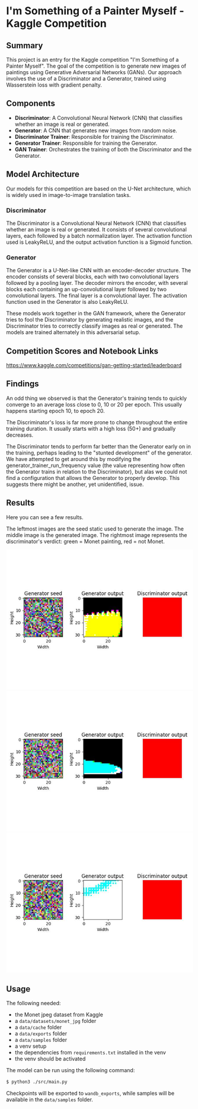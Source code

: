# I'm Something of a Painter Myself - Kaggle Competition

## Summary
This project is an entry for the Kaggle competition "I'm Something of a Painter Myself". The goal of the competition is to generate new images of paintings using Generative Adversarial Networks (GANs). Our approach involves the use of a Discriminator and a Generator, trained using Wasserstein loss with gradient penalty.

## Components
- **Discriminator**: A Convolutional Neural Network (CNN) that classifies whether an image is real or generated.
- **Generator**: A CNN that generates new images from random noise.
- **Discriminator Trainer**: Responsible for training the Discriminator.
- **Generator Trainer**: Responsible for training the Generator.
- **GAN Trainer**: Orchestrates the training of both the Discriminator and the Generator.

## Model Architecture

Our models for this competition are based on the U-Net architecture, which is widely used in image-to-image translation tasks.

### Discriminator
The Discriminator is a Convolutional Neural Network (CNN) that classifies whether an image is real or generated. It consists of several convolutional layers, each followed by a batch normalization layer. The activation function used is LeakyReLU, and the output activation function is a Sigmoid function.

### Generator
The Generator is a U-Net-like CNN with an encoder-decoder structure. The encoder consists of several blocks, each with two convolutional layers followed by a pooling layer. The decoder mirrors the encoder, with several blocks each containing an up-convolutional layer followed by two convolutional layers. The final layer is a convolutional layer. The activation function used in the Generator is also LeakyReLU.

These models work together in the GAN framework, where the Generator tries to fool the Discriminator by generating realistic images, and the Discriminator tries to correctly classify images as real or generated. The models are trained alternately in this adversarial setup.

## Competition Scores and Notebook Links
https://www.kaggle.com/competitions/gan-getting-started/leaderboard

## Findings
An odd thing we observed is that the Generator's training tends to quickly converge to an average loss close to 0, 10 or 20 per epoch. This usually happens starting epoch 10, to epoch 20.

The Discriminator's loss is far more prone to change throughout the entire training duration. It usually starts with a high loss (50+) and gradually decreases.

The Discriminator tends to perform far better than the Generator early on in the training, perhaps leading to the "stunted development" of the generator. We have attempted to get around this by modifying the generator_trainer_run_frequency value (the value representing how often the Generator trains in relation to the Discriminator), but alas we could not find a configuration that allows the Generator to properly develop. This suggests there might be another, yet unidentified, issue.

## Results
Here you can see a few results. 

The leftmost images are the seed static used to generate the image.
The middle image is the generated image.
The rightmost image represents the discriminator's verdict: green = Monet painting, red = not Monet.

![alt text](./example_generated_images/sample_1705370628244369913.jpg)
![alt text](./example_generated_images/sample_1705370648611655456.jpg)
![alt text](./example_generated_images/sample_1705370906075444990.jpg)


## Usage

The following needed:
- the Monet jpeg dataset from Kaggle
- a `data/datasets/monet_jpg` folder
- a `data/cache` folder
- a `data/exports` folder
- a `data/samples` folder
- a venv setup
- the dependencies from `requirements.txt` installed in the venv
- the venv should be activated

The model can be run using the following command:
```bash
$ python3 ./src/main.py
```

Checkpoints will be exported to `wandb_exports`, while samples will be available in the `data/samples` folder.

